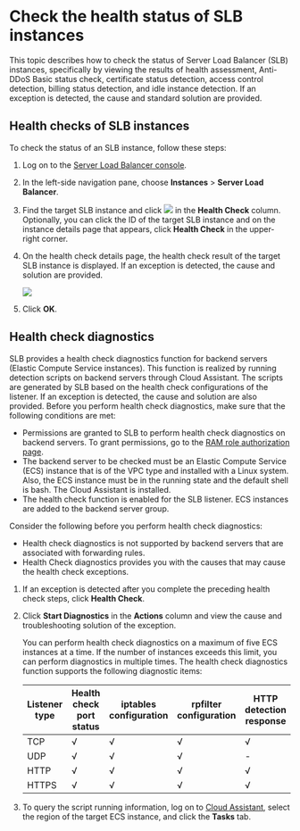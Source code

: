# Check the health status of SLB instances

This topic describes how to check the status of Server Load Balancer \(SLB\) instances, specifically by viewing the results of health assessment, Anti-DDoS Basic status check, certificate status detection, access control detection, billing status detection, and idle instance detection. If an exception is detected, the cause and standard solution are provided.

## Health checks of SLB instances

To check the status of an SLB instance, follow these steps:

1.  Log on to the [Server Load Balancer console](https://slb.console.aliyun.com/slb).

2.  In the left-side navigation pane, choose **Instances** \> **Server Load Balancer**.

3.  Find the target SLB instance and click ![](https://static-aliyun-doc.oss-accelerate.aliyuncs.com/assets/img/en-US/1606959751/p61023.png) in the **Health Check** column. Optionally, you can click the ID of the target SLB instance and on the instance details page that appears, click **Health Check** in the upper-right corner.

4.  On the health check details page, the health check result of the target SLB instance is displayed. If an exception is detected, the cause and solution are provided.

    ![](https://static-aliyun-doc.oss-accelerate.aliyuncs.com/assets/img/en-US/0723498951/p50155.png)

5.  Click **OK**.


## Health check diagnostics

SLB provides a health check diagnostics function for backend servers \(Elastic Compute Service instances\). This function is realized by running detection scripts on backend servers through Cloud Assistant. The scripts are generated by SLB based on the health check configurations of the listener. If an exception is detected, the cause and solution are also provided. Before you perform health check diagnostics, make sure that the following conditions are met:

-   Permissions are granted to SLB to perform health check diagnostics on backend servers. To grant permissions, go to the [RAM role authorization page](https://ram.console.aliyun.com/roles/).
-   The backend server to be checked must be an Elastic Compute Service \(ECS\) instance that is of the VPC type and installed with a Linux system. Also, the ECS instance must be in the running state and the default shell is bash. The Cloud Assistant is installed.
-   The health check function is enabled for the SLB listener. ECS instances are added to the backend server group.

Consider the following before you perform health check diagnostics:

-   Health check diagnostics is not supported by backend servers that are associated with forwarding rules.
-   Health Check diagnostics provides you with the causes that may cause the health check exceptions.

1.  If an exception is detected after you complete the preceding health check steps, click **Health Check**.

2.  Click **Start Diagnostics** in the **Actions** column and view the cause and troubleshooting solution of the exception.

    You can perform health check diagnostics on a maximum of five ECS instances at a time. If the number of instances exceeds this limit, you can perform diagnostics in multiple times. The health check diagnostics function supports the following diagnostic items:

    |Listener type|Health check port status|iptables configuration|rpfilter configuration|HTTP detection response|UDP detection|
    |-------------|------------------------|----------------------|----------------------|-----------------------|-------------|
    |TCP|√|√|√|√|-|
    |UDP|√|√|√|-|√|
    |HTTP|√|√|√|√|-|
    |HTTPS|√|√|√|√|-|

3.  To query the script running information, log on to [Cloud Assistant](https://ecs.console.aliyun.com/?spm=5176.11783240.aliyun_sidebar.10.b6901eb95Lqnz0#/cloudAssistant/region/cn-beijing), select the region of the target ECS instance, and click the **Tasks** tab.


